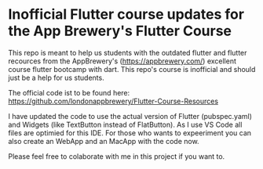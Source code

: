 # Inofficial Flutter course updates for the App Brewery's Flutter Course
 This repo is meant to help us students with the outdated flutter and flutter recources from the AppBrewery's (https://appbrewery.com/)
 excellent course flutter bootcamp with dart. This repo's course is inofficial and should just be a help for us students.

The official code ist to be found here:
 https://github.com/londonappbrewery/Flutter-Course-Resources

 I have updated the code to use the actual version of Flutter (pubspec.yaml) and Widgets (like TextButton instead of FlatButton). 
 As I use VS Code all files are optimied for this IDE.
 For those who wants to expeeriment you can also create an WebApp and an MacApp with the code now. 

Please feel free to colaborate with me in this project if you want to.

